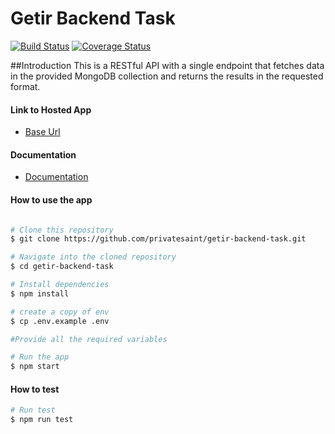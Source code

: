 # Getir Backend Task

[![Build Status](https://travis-ci.com/privatesaint/getir-backend-task.svg?branch=master)](https://travis-ci.com/privatesaint/getir-backend-task)
[![Coverage Status](https://coveralls.io/repos/github/privatesaint/getir-backend-task/badge.svg?branch=master)](https://coveralls.io/github/privatesaint/getir-backend-task?branch=master)

##Introduction
This is a RESTful API with a single endpoint that fetches data in the provided MongoDB collection and returns the results in the requested format.

#### Link to Hosted App

- [Base Url](https://getir-backend-app.herokuapp.com/)

#### Documentation

- [Documentation](https://getir-backend-app.herokuapp.com/docs)

#### How to use the app

```bash

# Clone this repository
$ git clone https://github.com/privatesaint/getir-backend-task.git

# Navigate into the cloned repository
$ cd getir-backend-task

# Install dependencies
$ npm install

# create a copy of env
$ cp .env.example .env

#Provide all the required variables

# Run the app
$ npm start
```

#### How to test

```bash
# Run test
$ npm run test
```
